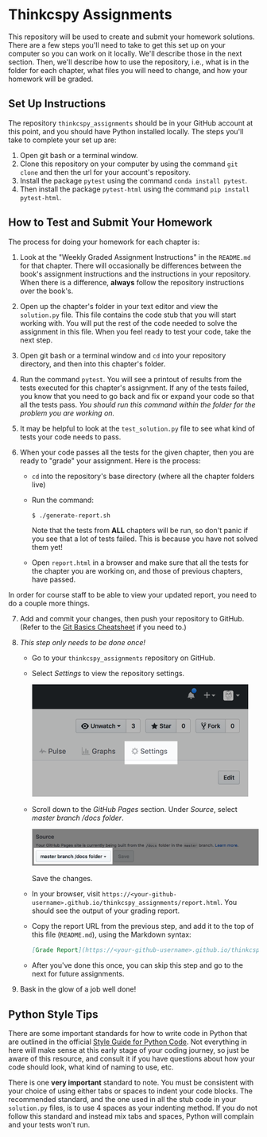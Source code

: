 # Thinkcspy Assignments

This repository will be used to create and submit your homework solutions. There are a few steps you'll need to take to get this set up on your computer so you can work on it locally. We'll describe those in the next section. Then, we'll describe how to use the repository, i.e., what is in the folder for each chapter, what files you will need to change, and how your homework will be graded.

## Set Up Instructions

The repository ``thinkcspy_assignments`` should be in your GitHub account at this point, and you should have Python installed locally. The steps you'll take to complete your set up are:

1. Open git bash or a terminal window.
2. Clone this repository on your computer by using the command ``git clone`` and then the url for your account's repository.
3. Install the package ``pytest`` using the command ``conda install pytest``.
4. Then install the package ``pytest-html`` using the command ``pip install pytest-html``.

## How to Test and Submit Your Homework

The process for doing your homework for each chapter is:

1. Look at the "Weekly Graded Assignment Instructions" in the `README.md` for that chapter. There will occasionally be differences between the book's assignment instructions and the instructions in your repository. When there is a difference, **always** follow the repository instructions over the book's.

2. Open up the chapter's folder in your text editor and view the ``solution.py`` file. This file contains the code stub that you will start working with. You will put the rest of the code needed to solve the assignment in this file. When you feel ready to test your code, take the next step.

3. Open git bash or a terminal window and ``cd`` into your repository directory, and then into this chapter's folder.

4. Run the command ``pytest``. You will see a printout of results from the tests executed for this chapter's assignment. If any of the tests failed, you know that you need to go back and fix or expand your code so that all the tests pass. *You should run this command within the folder for the problem you are working on.*

5. It may be helpful to look at the ``test_solution.py`` file to see what kind of tests your code needs to pass.

6. When your code passes all the tests for the given chapter, then you are ready to "grade" your assignment. Here is the process:

    * ``cd`` into the repository's base directory (where all the chapter folders live)
    * Run the command:

        ```nohighlight
        $ ./generate-report.sh
        ```

        Note that the tests from **ALL** chapters will be run, so don't panic if you see that a lot of tests failed. This is because you have not solved them yet!
    * Open ``report.html``  in a browser and make sure that all the tests for the chapter you are working on, and those of previous chapters, have passed.

In order for course staff to be able to view your updated report, you need to do a couple more things.

7. Add and commit your changes, then push your repository to GitHub. (Refer to the [Git Basics Cheatsheet](https://github.com/LaunchCodeEducation/cheatsheets/blob/master/git-basics/README.md) if you need to.)

8. *This step only needs to be done once!*

    * Go to your `thinkcspy_assignments` repository on GitHub.
    * Select *Settings* to view the repository settings.


        ![Repository settings](images/repo-settings.png)
    * Scroll down to the *GitHub Pages* section. Under *Source*, select *master branch /docs folder*.

        ![Source docs](images/docs-source.png)

        Save the changes.
    * In your browser, visit `https://<your-github-username>.github.io/thinkcspy_assignments/report.html`. You should see the output of your grading report.
    * Copy the report URL from the previous step, and add it to the top of this file (`README.md`), using the Markdown syntax:
        ```markdown
        [Grade Report](https://<your-github-username>.github.io/thinkcspy_assignments/report.html)
        ```
    * After you've done this once, you can skip this step and go to the next for future assignments.

9. Bask in the glow of a job well done!

## Python Style Tips

There are some important standards for how to write code in Python that are outlined in the official [Style Guide for Python Code](https://www.python.org/dev/peps/pep-0008/). Not everything in here will make sense at this early stage of your coding journey, so just be aware of this resource, and consult it if you have questions about how your code should look, what kind of naming to use, etc.

There is one **very important** standard to note. You must be consistent with your choice of using either tabs or spaces to indent your code blocks. The recommended standard, and the one used in all the stub code in your ``solution.py`` files, is to use 4 spaces as your indenting method. If you do not follow this standard and instead mix tabs and spaces, Python will complain and your tests won't run.
